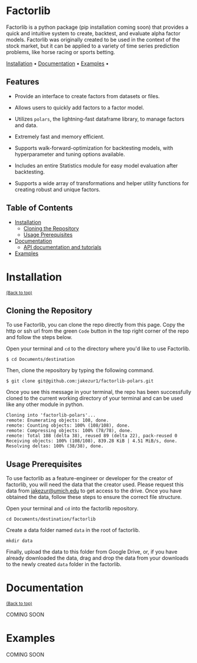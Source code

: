 # Factorlib
Factorlib is a python package (pip installation coming soon) that provides a quick and intuitive system to create, 
backtest, and evaluate alpha factor models. Factorlib was originally created to be used in the context of the stock
market, but it can be applied to a variety of time series prediction problems, like horse racing or sports betting.

[Installation](#installation) •
[Documentation](#documentation) •
[Examples](#examples) •

## Features

- Provide an interface to create factors from datasets or files.

- Allows users to quickly add factors to a factor model.

- Utilizes `polars`, the lightning-fast dataframe library, to manage factors and data.

- Extremely fast and memory efficient.

- Supports walk-forward-optimization for backtesting models, with hyperparameter and tuning options available.

- Includes an entire Statistics module for easy model evaluation after backtesting.

- Supports a wide array of transformations and helper utility functions for creating robust and unique factors.

## Table of Contents

- [Installation](#installation)
  - [Cloning the Repository](#cloning-the-repository)
  - [Usage Prerequisites](#usgae-prerequisites)
- [Documentation](#documentation)
  - [API documentation and tutorials](#api-documentation-and-tutorials)
- [Examples](#examples)

# Installation
<sup>[(Back to top)](#table-of-contents)</sup>
## Cloning the Repository
To use Factorlib, you can clone the repo directly from this page. Copy the http or ssh url from the green `Code` button
in the top right corner of the repo and follow the steps below.

Open your terminal and `cd` to the directory where you'd like to use Factorlib.
```shell
$ cd Documents/destination
```

Then, clone the repository by typing the following command.
```shell
$ git clone git@github.com:jakezur1/factorlib-polars.git
```

Once you see this message in your terminal, the repo has been successfully cloned to the current working directory of 
your terminal and can be used like any other module in python.
```shell
Cloning into 'factorlib-polars'...
remote: Enumerating objects: 108, done.
remote: Counting objects: 100% (108/108), done.
remote: Compressing objects: 100% (78/78), done.
remote: Total 108 (delta 38), reused 89 (delta 22), pack-reused 0
Receiving objects: 100% (108/108), 839.28 KiB | 4.51 MiB/s, done.
Resolving deltas: 100% (38/38), done.
```

## Usage Prerequisites
To use factorlib as a feature-engineer or developer for the creator of factorlib, you will need the data that the 
creator used. Please request this data from jakezur@umich.edu to get access to the drive. Once you have obtained the
data, follow these steps to ensure the correct file structure.

Open your terminal and `cd` into the factorlib repository.
```shell
cd Documents/destination/factorlib
```

Create a data folder named `data` in the root of factorlib.
```shell
mkdir data
```

Finally, upload the data to this folder from Google Drive, or, if you have already downloaded the data, drag and drop
the data from your downloads to the newly created `data` folder in the factorlib.

# Documentation
<sup>[(Back to top)](#table-of-contents)</sup>

COMING SOON

# Examples
COMING SOON

